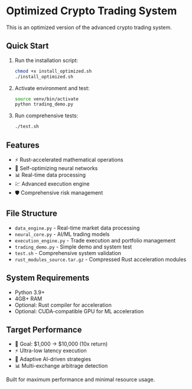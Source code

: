 # Optimized Crypto Trading System

This is an optimized version of the advanced crypto trading system.

## Quick Start

1. Run the installation script:
   ```bash
   chmod +x install_optimized.sh
   ./install_optimized.sh
   ```

2. Activate environment and test:
   ```bash
   source venv/bin/activate
   python trading_demo.py
   ```

3. Run comprehensive tests:
   ```bash
   ./test.sh
   ```

## Features

- ⚡ Rust-accelerated mathematical operations
- 🧠 Self-optimizing neural networks
- 📊 Real-time data processing
- 💹 Advanced execution engine
- 🛡️ Comprehensive risk management

## File Structure

- `data_engine.py` - Real-time market data processing
- `neural_core.py` - AI/ML trading models
- `execution_engine.py` - Trade execution and portfolio management
- `trading_demo.py` - Simple demo and system test
- `test.sh` - Comprehensive system validation
- `rust_modules_source.tar.gz` - Compressed Rust acceleration modules

## System Requirements

- Python 3.9+
- 4GB+ RAM
- Optional: Rust compiler for acceleration
- Optional: CUDA-compatible GPU for ML acceleration

## Target Performance

- 🎯 Goal: $1,000 → $10,000 (10x return)
- ⚡ Ultra-low latency execution
- 🧠 Adaptive AI-driven strategies
- 📊 Multi-exchange arbitrage detection

Built for maximum performance and minimal resource usage.
